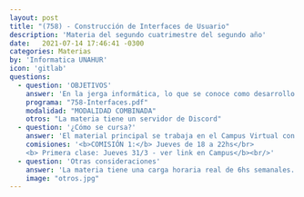 ```yaml
---
layout: post
title: "(758) - Construcción de Interfaces de Usuario"
description: 'Materia del segundo cuatrimestre del segundo año'
date:   2021-07-14 17:46:41 -0300
categories: Materias
by: 'Informatica UNAHUR'
icon: 'gitlab'
questions:
  - question: 'OBJETIVOS'
    answer: 'En la jerga informática, lo que se conoce como desarrollo Front-end, esta materia abarca diferentes aspectos desde conceptos básico (introductorios) sobre el diseño de experiencias de usuario (UX) hasta las cuestiones técnicas que permiten abordar el uso de herramientas avanzadas para lograr mejores interfaces. Se trabaja con Javascript, React, html, css, flex.'
    programa: "758-Interfaces.pdf"
    modalidad: "MODALIDAD COMBINADA"
    otros: "La materia tiene un servidor de Discord"
  - question: '¿Cómo se cursa?'
    answer: 'El material principal se trabaja en el Campus Virtual con contenidos y actividades para desarrollar. Cada tema implica realizar alguna actividad práctica y hay consultas y clases sincrónicas o presenciales. Las clases virtuales quedan grabadas y se suben al campus.'
    comisiones: '<b>COMISIÓN 1:</b> Jueves de 18 a 22hs</br>
    <b> Primera clase: Jueves 31/3 - ver link en Campus</b><br/>'
  - question: 'Otras consideraciones'
    answer: 'La materia tiene una carga horaria real de 6hs semanales. Requiere mucha dedicación práctica, instalar recursos, explorar diferentes opciones y no dejar pasar el tiempo porque las actividades son de conocimiento acumulativo.'
    image: "otros.jpg"
---
```

